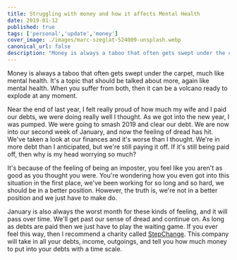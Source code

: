 ```yaml
---
title: Struggling with money and how it affects Mental Health
date: 2019-01-12
published: true
tags: ['personal','update','money']
cover_image: ./images/marc-szeglat-524009-unsplash.webp
canonical_url: false
description: "Money is always a taboo that often gets swept under the carpet, much like mental health. It's a topic that should be talked about more, again like mental health. When you suffer from both, then it can be a volcano ready to explode at any moment."
---
```


Money is always a taboo that often gets swept under the carpet, much like mental health. It's a topic that should be talked about more, again like mental health. When you suffer from both, then it can be a volcano ready to explode at any moment.

Near the end of last year, I felt really proud of how much my wife and I paid our debts, we were doing really well I thought. As we got into the new year, I was pumped. We were going to smash 2019 and clear our debt. We are now into our second week of January, and now the feeling of dread has hit. We've taken a look at our finances and it's worse than I thought. We're in more debt than I anticipated, but we're still paying it off. If it's still being paid off, then why is my head worrying so much?

It's because of the feeling of being an imposter, you feel like you aren't as good as you thought you were. You're wondering how you even got into this situation in the first place, we've been working for so long and so hard, we should be in a better position. However, the truth is, we're not in a better position and we just have to make do.

January is also always the worst month for these kinds of feeling, and it will pass over time. We'll get past our sense of dread and continue on. As long as debts are paid then we just have to play the waiting game. If you ever feel this way, then I recommend a charity called [StepChange](https://www.stepchange.org/). This company will take in all your debts, income, outgoings, and tell you how much money to put into your debts with a time scale.
